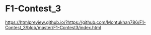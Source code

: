 # F1-Contest_3


https://htmlpreview.github.io/?https://github.com/Montukhan786/F1-Contest_3/blob/master/F1-Contest3/index.html

